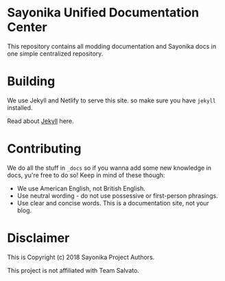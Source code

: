 # Sayonika Unified Documentation Center

This repository contains all modding documentation and Sayonika docs in one simple centralized repository.

# Building

We use Jekyll and Netlify to serve this site. so make sure you have `jekyll` installed.

Read about [Jekyll](https://jekyllrb.com/) here.

# Contributing

We do all the stuff in `_docs` so if you wanna add some new knowledge in docs, yu're free to do so! Keep in mind of these though:

- We use American English, not British English. 
- Use neutral wording - do not use possessive or first-person phrasings.
- Use clear and concise words. This is a documentation site, not your blog.

# Disclaimer

This is Copyright (c) 2018 Sayonika Project Authors.

This project is not affiliated with Team Salvato.